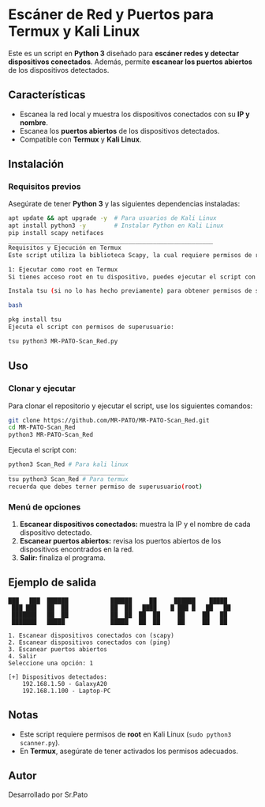 # Escáner de Red y Puertos para Termux y Kali Linux

Este es un script en **Python 3** diseñado para **escáner redes y detectar dispositivos conectados**. Además, permite **escanear los puertos abiertos** de los dispositivos detectados.

## Características

- Escanea la red local y muestra los dispositivos conectados con su **IP y nombre**.
- Escanea los **puertos abiertos** de los dispositivos detectados.
- Compatible con **Termux** y **Kali Linux**.

## Instalación

### Requisitos previos

Asegúrate de tener **Python 3** y las siguientes dependencias instaladas:

```sh
apt update && apt upgrade -y  # Para usuarios de Kali Linux
apt install python3 -y        # Instalar Python en Kali Linux
pip install scapy netifaces
__________________________________________________________
Requisitos y Ejecución en Termux
Este script utiliza la biblioteca Scapy, la cual requiere permisos de root para funcionar correctamente en Termux debido a la necesidad de acceder a las interfaces de red en modo promiscuo.

1: Ejecutar como root en Termux
Si tienes acceso root en tu dispositivo, puedes ejecutar el script con permisos elevados utilizando el siguiente comando:

Instala tsu (si no lo has hecho previamente) para obtener permisos de superusuario:

bash

pkg install tsu
Ejecuta el script con permisos de superusuario:

tsu python3 MR-PATO-Scan_Red.py
```

## Uso

### Clonar y ejecutar
Para clonar el repositorio y ejecutar el script, use los siguientes comandos:

```sh
git clone https://github.com/MR-PATO/MR-PATO-Scan_Red.git
cd MR-PATO-Scan_Red
python3 MR-PATO-Scan_Red
```



Ejecuta el script con:

```sh
python3 Scan_Red # Para kali linux
_________________________________
tsu python3 Scan_Red # Para termux
recuerda que debes terner permiso de superusuario(root)
```

### Menú de opciones

1. **Escanear dispositivos conectados:** muestra la IP y el nombre de cada dispositivo detectado.
2. **Escanear puertos abiertos:** revisa los puertos abiertos de los dispositivos encontrados en la red.
3. **Salir:** finaliza el programa.

## Ejemplo de salida

```
███   ███  ██████            ██████     ██     ██████    █████
 ███ ███   ██  ██            ██  ██   ████    █ ███ █   ██   ██
 ███████   ██  ██            ██  ██  ██  ██     ██     ██   ██
 ███████   █████             █████   ██  ██     ██     ██   ██

1. Escanear dispositivos conectados con (scapy)
2. Escanear dispositivos conectados con (ping)
3. Escanear puertos abiertos
4. Salir
Seleccione una opción: 1

[+] Dispositivos detectados:
    192.168.1.50 - GalaxyA20
    192.168.1.100 - Laptop-PC
```

## Notas

- Este script requiere permisos de **root** en Kali Linux (`sudo python3 scanner.py`).
- En **Termux**, asegúrate de tener activados los permisos adecuados.

## Autor

Desarrollado por Sr.Pato
